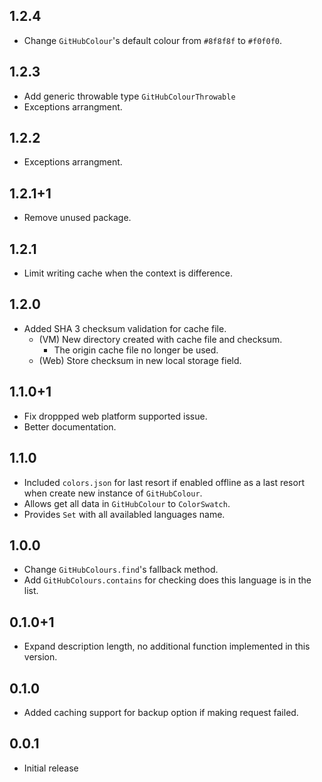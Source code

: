 ## 1.2.4

* Change `GitHubColour`'s default colour from `#8f8f8f` to `#f0f0f0`.

## 1.2.3

* Add generic throwable type `GitHubColourThrowable`
* Exceptions arrangment.

## 1.2.2

* Exceptions arrangment.

## 1.2.1+1

* Remove unused package.

## 1.2.1

* Limit writing cache when the context is difference.

## 1.2.0

* Added SHA 3 checksum validation for cache file.
  * (VM) New directory created with cache file and checksum.
    * The origin cache file no longer be used.
  * (Web) Store checksum in new local storage field.

## 1.1.0+1

* Fix droppped web platform supported issue.
* Better documentation.

## 1.1.0

* Included `colors.json` for last resort if enabled offline as a last resort when 
  create new instance of `GitHubColour`. 
* Allows get all data in `GitHubColour` to `ColorSwatch`.
* Provides `Set` with all availabled languages name.

## 1.0.0

* Change `GitHubColours.find`'s fallback method.
* Add `GitHubColours.contains` for checking does this language is in the list.

## 0.1.0+1

* Expand description length, no additional function implemented in this version.

## 0.1.0

* Added caching support for backup option if making request failed.

## 0.0.1

* Initial release
